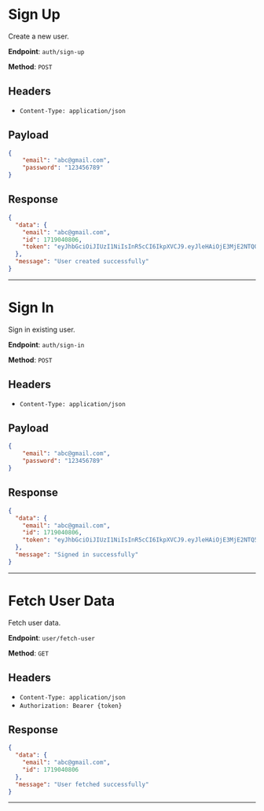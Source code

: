# Sign Up

Create a new user.

**Endpoint**: `auth/sign-up`

**Method**: `POST`

## Headers

- `Content-Type: application/json`

## Payload

```json
{
    "email": "abc@gmail.com",
    "password": "123456789"
}
```
## Response

```json
{
  "data": {
    "email": "abc@gmail.com",
    "id": 1719040806,
    "token": "eyJhbGciOiJIUzI1NiIsInR5cCI6IkpXVCJ9.eyJleHAiOjE3MjE2NTQ0NjgsInN1YiI6MTcxOTA0MDgwNn0.2_H0ft_-cXN2vN6FJ1TORnhmAwBfwpdDbFVDy7nBUiw"
  },
  "message": "User created successfully"
}
```
---
# Sign In

Sign in existing user.

**Endpoint**: `auth/sign-in`

**Method**: `POST`

## Headers

- `Content-Type: application/json`

## Payload

```json
{
    "email": "abc@gmail.com",
    "password": "123456789"
}
```
## Response

```json
{
  "data": {
    "email": "abc@gmail.com",
    "id": 1719040806,
    "token": "eyJhbGciOiJIUzI1NiIsInR5cCI6IkpXVCJ9.eyJleHAiOjE3MjE2NTQ5MjUsInN1YiI6MTcxOTA0MDgwNn0.NhJNYA-69lANbbRnmPRG2Wz2DsNJ5XQur1Hn1BCxhBE"
  },
  "message": "Signed in successfully"
}
```
---
# Fetch User Data

Fetch user data.

**Endpoint**: `user/fetch-user`

**Method**: `GET`

## Headers

- `Content-Type: application/json`
- `Authorization: Bearer {token}`

## Response

```json
{
  "data": {
    "email": "abc@gmail.com",
    "id": 1719040806
  },
  "message": "User fetched successfully"
}
```
---

